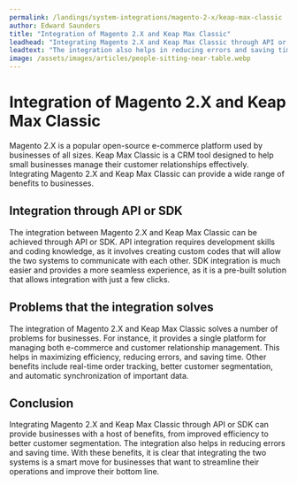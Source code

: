 ```yaml
---
permalink: /landings/system-integrations/magento-2-x/keap-max-classic
author: Edward Saunders
title: "Integration of Magento 2.X and Keap Max Classic"
leadhead: "Integrating Magento 2.X and Keap Max Classic through API or SDK can provide businesses with a host of benefits, from improved efficiency to better customer segmentation"
leadtext: "The integration also helps in reducing errors and saving time. With these benefits, it is clear that integrating the two systems is a smart move for businesses that want to streamline their operations and improve their bottom line."
image: /assets/images/articles/people-sitting-near-table.webp
---
```

<div class="arttext">	<h1>Integration of Magento 2.X and Keap Max Classic</h1>
	<p>Magento 2.X is a popular open-source e-commerce platform used by businesses of all sizes. Keap Max Classic is a CRM tool designed to help small businesses manage their customer relationships effectively. Integrating Magento 2.X and Keap Max Classic can provide a wide range of benefits to businesses.</p>
	<h2>Integration through API or SDK</h2>
	<p>The integration between Magento 2.X and Keap Max Classic can be achieved through API or SDK. API integration requires development skills and coding knowledge, as it involves creating custom codes that will allow the two systems to communicate with each other. SDK integration is much easier and provides a more seamless experience, as it is a pre-built solution that allows integration with just a few clicks.</p>
	<h2>Problems that the integration solves</h2>
	<p>The integration of Magento 2.X and Keap Max Classic solves a number of problems for businesses. For instance, it provides a single platform for managing both e-commerce and customer relationship management. This helps in maximizing efficiency, reducing errors, and saving time. Other benefits include real-time order tracking, better customer segmentation, and automatic synchronization of important data.</p>
	<h2>Conclusion</h2>
	<p>Integrating Magento 2.X and Keap Max Classic through API or SDK can provide businesses with a host of benefits, from improved efficiency to better customer segmentation. The integration also helps in reducing errors and saving time. With these benefits, it is clear that integrating the two systems is a smart move for businesses that want to streamline their operations and improve their bottom line.</p>
</div>